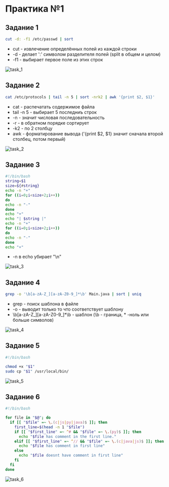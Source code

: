 # Практика №1

## Задание 1
```bash
cut -d: -f1 /etc/passwd | sort
```
- cut - извлечение определённых полей из каждой строки
- -d - делает ':' символом разделителя полей (split в общем и целом)
- -f1 - выбирает первое поле из этих строк

![task_1](https://github.com/MaoSada0/configuration-management-RTU/blob/main/screenshot/1/task_1.png)


## Задание 2
```bash
cat /etc/protocols | tail -n 5 | sort -nrk2 | awk '{print $2, $1}'
```
- cat - распечатать содержимое файла
- tail -n 5 - выбирает 5 последниъ строк
- -n - значит числовая последовательность
- -r - в обратном порядке сортирует
- -k2 - по 2 столбцу
- awk - форматирование вывода ('{print $2, $1} значит сначала второй столбец, потом первый)


![task_2](https://github.com/MaoSada0/configuration-management-RTU/blob/main/screenshot/1/task_2.png)

## Задание 3
```bash
#!/bin/bash
string=$1
size=${#string}
echo -n "+"
for ((i=0;i<size+2;i++))
do
echo -n "-"
done
echo "+"
echo "| $string |"
echo -n "+"
for ((i=0;i<size+2;i++))
do
echo -n "-"
done
echo "+"
```
- -n в echo убирает "\n" 

![task_3](https://github.com/MaoSada0/configuration-management-RTU/blob/main/screenshot/1/task3.png)


## Задание 4
```bash
grep -o '\b[a-zA-Z_][a-zA-Z0-9_]*\b' Main.java | sort | uniq
```
- grep - поиск шаблона в файле
- -o - выводит только то что соответствует шаблону
- \b[a-zA-Z_][a-zA-Z0-9_]*\b - шаблон (\b - граница, * -ноль или больше символов)

![task_4](https://github.com/MaoSada0/configuration-management-RTU/blob/main/screenshot/1/task_4.png)



## Задание 5
```bash
#!/bin/bash

chmod +x "$1"
sudo cp "$1" /usr/local/bin/
```

![task_5](https://github.com/MaoSada0/configuration-management-RTU/blob/main/screenshot/1/task_5.png)

## Задание 6
```bash
#!/bin/bash

for file in "$@"; do
  if [[ "$file" =~ \.(c|js|py|java)$ ]]; then
    first_line=$(head -n 1 "$file")
    if [[ "$first_line" =~ ^# && "$file" =~ \.(py)$ ]]; then
      echo "$file has comment in the first line."
    elif [[ "$first_line" =~ ^// && "$file" =~ \.(c|java|js)$ ]]; then
      echo "$file has comment in first line"
    else
      echo "$file doesnt have comment in first line"
    fi
  fi
done
```

![task_6](https://github.com/MaoSada0/configuration-management-RTU/blob/main/screenshot/1/task_6.png)
